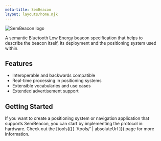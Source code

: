 ```yaml
---
meta-title: SemBeacon
layout: layouts/home.njk
---
```


<img alt="SemBeacon logo" src="{{ '/images/logo_alpha.svg' | absoluteUrl }}" class="logo">
<p class="subtitle">
A semantic Bluetooth Low Energy beacon specification that helps to describe the beacon itself, its deployment and the positioning system used within.
</p>

## Features
- Interoperable and backwards compatible
- Real-time processing in positioning systems
- Extensible vocabularies and use cases
- Extended advertisement support

## Getting Started
If you want to create a positioning system or navigation application that supports SemBeacon, you
can start by implementing the protocol in hardware. Check out the [tools]({{ '/tools/' | absoluteUrl }}) page for more information.